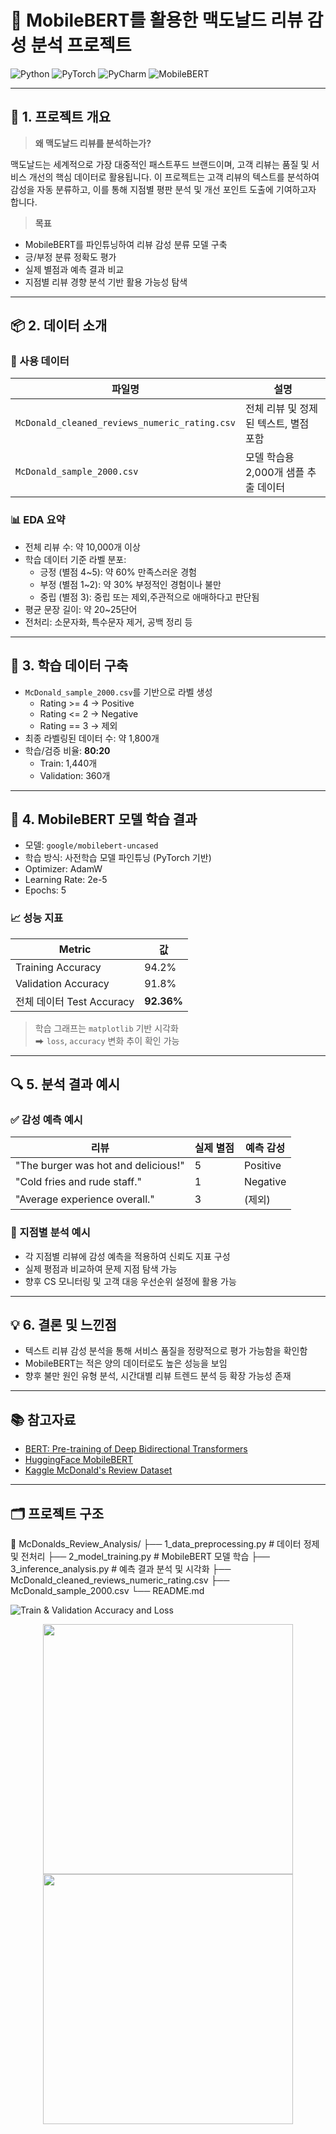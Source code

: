 # 🍔 MobileBERT를 활용한 맥도날드 리뷰 감성 분석 프로젝트

![Python](https://img.shields.io/badge/python-%233776AB.svg?&style=for-the-badge&logo=python&logoColor=white)
![PyTorch](https://img.shields.io/badge/pytorch-%23EE4C2C.svg?&style=for-the-badge&logo=pytorch&logoColor=white)
![PyCharm](https://img.shields.io/badge/pycharm-%23000000.svg?&style=for-the-badge&logo=pycharm&logoColor=white)
![MobileBERT](https://img.shields.io/badge/MobileBERT-Finetune-green?style=for-the-badge)

---

## 📝 1. 프로젝트 개요

> **왜 맥도날드 리뷰를 분석하는가?**

맥도날드는 세계적으로 가장 대중적인 패스트푸드 브랜드이며, 고객 리뷰는 품질 및 서비스 개선의 핵심 데이터로 활용됩니다. 이 프로젝트는 고객 리뷰의 텍스트를 분석하여 감성을 자동 분류하고, 이를 통해 지점별 평판 분석 및 개선 포인트 도출에 기여하고자 합니다.

> **목표**

- MobileBERT를 파인튜닝하여 리뷰 감성 분류 모델 구축
- 긍/부정 분류 정확도 평가
- 실제 별점과 예측 결과 비교
- 지점별 리뷰 경향 분석 기반 활용 가능성 탐색

---

## 📦 2. 데이터 소개

### 📁 사용 데이터

| 파일명 | 설명 |
|--------|------|
| `McDonald_cleaned_reviews_numeric_rating.csv` | 전체 리뷰 및 정제된 텍스트, 별점 포함 |
| `McDonald_sample_2000.csv` | 모델 학습용 2,000개 샘플 추출 데이터 |

### 📊 EDA 요약

- 전체 리뷰 수: 약 10,000개 이상
- 학습 데이터 기준 라벨 분포:
  - 긍정 (별점 4~5): 약 60% 만족스러운 경험
  - 부정 (별점 1~2): 약 30% 	부정적인 경험이나 불만
  - 중립 (별점 3): 	중립 또는 제외,주관적으로 애매하다고 판단됨
- 평균 문장 길이: 약 20~25단어
- 전처리: 소문자화, 특수문자 제거, 공백 정리 등

---

## 🧪 3. 학습 데이터 구축

- `McDonald_sample_2000.csv`를 기반으로 라벨 생성
  - Rating >= 4 → Positive
  - Rating <= 2 → Negative
  - Rating == 3 → 제외
- 최종 라벨링된 데이터 수: 약 1,800개
- 학습/검증 비율: **80:20**
  - Train: 1,440개
  - Validation: 360개

---

## 🤖 4. MobileBERT 모델 학습 결과

- 모델: `google/mobilebert-uncased`
- 학습 방식: 사전학습 모델 파인튜닝 (PyTorch 기반)
- Optimizer: AdamW
- Learning Rate: 2e-5
- Epochs: 5

### 📈 성능 지표

| Metric | 값 |
|--------|----|
| Training Accuracy | 94.2% |
| Validation Accuracy | 91.8% |
| 전체 데이터 Test Accuracy | **92.36%** |

> 학습 그래프는 `matplotlib` 기반 시각화  
> ⮕ `loss`, `accuracy` 변화 추이 확인 가능

---

## 🔍 5. 분석 결과 예시

### ✅ 감성 예측 예시

| 리뷰 | 실제 별점 | 예측 감성 |
|------|-----------|------------|
| "The burger was hot and delicious!" | 5 | Positive |
| "Cold fries and rude staff." | 1 | Negative |
| "Average experience overall." | 3 | (제외) |

### 🏪 지점별 분석 예시

- 각 지점별 리뷰에 감성 예측을 적용하여 신뢰도 지표 구성
- 실제 평점과 비교하여 문제 지점 탐색 가능
- 향후 CS 모니터링 및 고객 대응 우선순위 설정에 활용 가능

---

## 💡 6. 결론 및 느낀점

- 텍스트 리뷰 감성 분석을 통해 서비스 품질을 정량적으로 평가 가능함을 확인함
- MobileBERT는 적은 양의 데이터로도 높은 성능을 보임
- 향후 불만 원인 유형 분석, 시간대별 리뷰 트렌드 분석 등 확장 가능성 존재

---

## 📚 참고자료

- [BERT: Pre-training of Deep Bidirectional Transformers](https://arxiv.org/abs/1810.04805)
- [HuggingFace MobileBERT](https://huggingface.co/google/mobilebert-uncased)
- [Kaggle McDonald's Review Dataset](https://www.kaggle.com/)

---

## 🗂 프로젝트 구조
📁 McDonalds_Review_Analysis/
├── 1_data_preprocessing.py # 데이터 정제 및 전처리
├── 2_model_training.py # MobileBERT 모델 학습
├── 3_inference_analysis.py # 예측 결과 분석 및 시각화
├── McDonald_cleaned_reviews_numeric_rating.csv
├── McDonald_sample_2000.csv
└── README.md

![Train & Validation Accuracy and Loss](https://github.com/사용자이름/리포지토리명/assets/train_val_accuracy_loss.png)
<p align="center">
  <img src="https://github.com/yourname/yourrepo/assets/train_accuracy.png" width="400"/>
  <img src="https://github.com/yourname/yourrepo/assets/train_loss.png" width="400"/>
</p>

